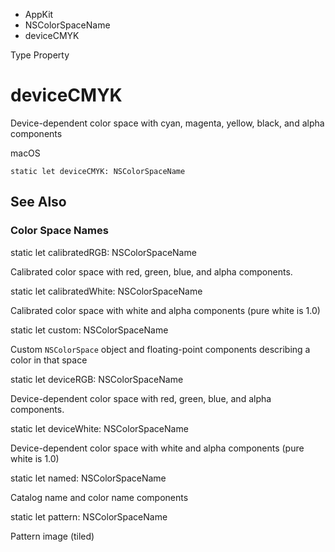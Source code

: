

- AppKit
- NSColorSpaceName
-  deviceCMYK 

Type Property

# deviceCMYK

Device-dependent color space with cyan, magenta, yellow, black, and alpha components

macOS

``` source
static let deviceCMYK: NSColorSpaceName
```

## See Also

### Color Space Names

static let calibratedRGB: NSColorSpaceName

Calibrated color space with red, green, blue, and alpha components.

static let calibratedWhite: NSColorSpaceName

Calibrated color space with white and alpha components (pure white is 1.0)

static let custom: NSColorSpaceName

Custom `NSColorSpace` object and floating-point components describing a color in that space

static let deviceRGB: NSColorSpaceName

Device-dependent color space with red, green, blue, and alpha components.

static let deviceWhite: NSColorSpaceName

Device-dependent color space with white and alpha components (pure white is 1.0)

static let named: NSColorSpaceName

Catalog name and color name components

static let pattern: NSColorSpaceName

Pattern image (tiled)

